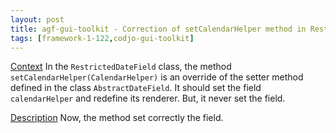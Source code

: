 ```yaml
---
layout: post
title: agf-gui-toolkit - Correction of setCalendarHelper method in RestrictedDateField class
tags: [framework-1-122,codjo-gui-toolkit]
---
```

<u>Context</u> 
In the ```RestrictedDateField``` class, the method ```setCalendarHelper(CalendarHelper)``` is an override of the setter method defined in the class ```AbstractDateField```.
It should set the field ```calendarHelper``` and redefine its renderer. 
But, it never set the field.

<u>Description</u>
Now, the method set correctly the field.
